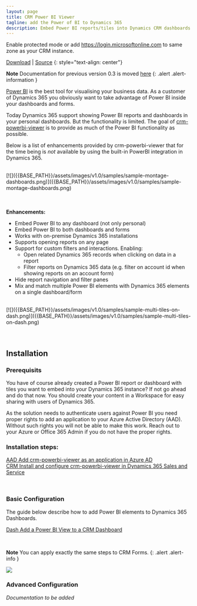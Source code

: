 ```yaml
---
layout: page
title: CRM Power BI Viewer
tagline: add the Power of BI to Dynamics 365
description: Embed Power BI reports/tiles into Dynamics CRM dashboards and forms.
---
```



Enable protected mode
or add https://login.microsoftonline.com to same zone as your CRM instance.


[Download](https://github.com/taarskog/crm-powerbi-viewer/releases/latest/) \| [Source](https://github.com/taarskog/crm-powerbi-viewer)
{: style="text-align: center"}

**Note** Documentation for previous version 0.3 is moved [here](pages/v0.3/index.html) 
{: .alert .alert-information }
<br />

[Power BI](http://powerbi.com) is the best tool for visualising your business data. As a customer of Dynamics 365 you obviously want to take advantage of Power BI inside your dashboards and forms.

Today Dynamics 365 support showing Power BI reports and dashboards in your personal dashboards. But the functionality is limited. The goal of
[crm-powerbi-viewer](https://github.com/taarskog/crm-powerbi-viewer/releases) is to provide as much of the Power BI functionality as possible.

Below is a list of enhancements provided by crm-powerbi-viewer that for the time being is _not_ available by using the built-in PowerBI integration in Dynamics 365.

<br />
[![]({{BASE_PATH}}/assets/images/v1.0/samples/sample-montage-dashboards.png)]({{BASE_PATH}}/assets/images/v1.0/samples/sample-montage-dashboards.png)
<br />
<br />
<br />

**Enhancements:**
- Embed Power BI to any dashboard (not only personal)
- Embed Power BI to both dashboards and forms
- Works with on-premise Dynamics 365 installations
- Supports opening reports on any page
- Support for custom filters and interactions. Enabling:
    - Open related Dynamics 365 records when clicking on data in a report
    - Filter reports on Dynamics 365 data (e.g. filter on account id when showing reports on an account form)
- Hide report navigation and filter panes
- Mix and match multiple Power BI elements with Dynamics 365 elements on a single dashboard/form

<br />
[![]({{BASE_PATH}}/assets/images/v1.0/samples/sample-multi-tiles-on-dash.png)]({{BASE_PATH}}/assets/images/v1.0/samples/sample-multi-tiles-on-dash.png)
<br />
<br />
<br />

## Installation

### Prerequisits
You have of course already created a Power BI report or dashboard with tiles you want to embed into your Dynamics 365 instance? 
If not go ahead and do that now. You should create your content in a Workspace for easy sharing with users of Dynamics 365.

As the solution needs to authenticate users against Power BI you need proper rights to add an application
to your Azure Active Directory (AAD). Without such rights you will not be able to make this work.
Reach out to your Azure or Office 365 Admin if you do not have the proper rights.

### Installation steps:

[<span class="badge badge-info">AAD</span> Add crm-powerbi-viewer as an application in Azure AD](pages/azure-ad.html)  
[<span class="badge badge-info">CRM</span> Install and configure crm-powerbi-viewer in Dynamics 365 Sales and Service](pages/install-solution.html)

<br />

### Basic Configuration

The guide below describe how to add Power BI elements to Dynamics 365 Dashboards.

[<span class="badge badge-info">Dash</span> Add a Power BI View to a CRM Dashboard](pages/add-add-view-to-dashboard.html)   

<br />

**Note** You can apply exactly the same steps to CRM Forms.
{: .alert .alert-info }

[![]({{BASE_PATH}}/assets/images/v0.3/samples/sample-crm-montage-3.png)]({{BASE_PATH}}/assets/images/v0.3/samples/sample-crm-montage-3.png)
<br />

### Advanced Configuration

_Documentation to be added_

<!--
[<span class="badge badge-info">...</span> ...](pages/.html)
[<span class="badge badge-info">...</span> ...](pages/.html)
[<span class="badge badge-info">...</span> ...](pages/.html)
[<span class="badge badge-info">...</span> ...](pages/.html)
[<span class="badge badge-info">...</span> ...](pages/.html)
[<span class="badge badge-info">...</span> ...](pages/.html)
[<span class="badge badge-info">...</span> ...](pages/.html)
[<span class="badge badge-info">...</span> ...](pages/.html)
-->